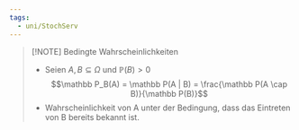 ```yaml
---
tags:
  - uni/StochServ
---
```

> [!NOTE] Bedingte Wahrscheinlichkeiten
> - Seien $A, B \subseteq \Omega$ und $\mathbb P(B) > 0$
> $$\mathbb P_B(A) = \mathbb P(A | B) = \frac{\mathbb P(A \cap B)}{\mathbb P(B)}$$
> - Wahrscheinlichkeit von A unter der Bedingung, dass das Eintreten von B bereits bekannt ist.